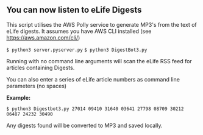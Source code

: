 ## You can now listen to eLife Digests

This script utilises the AWS Polly service to generate MP3's from the text of eLife digests.
It assumes you have AWS CLI installed (see https://aws.amazon.com/cli/)

  `$ python3 server.pyserver.py`
  `$ python3 DigestBot3.py`

Running with no command line arguments will scan the eLife RSS feed for articles
containing Digests.

You can also enter a series of eLife article numbers as command line parameters (no spaces)

**Example:** 

  `$ python3 Digestbot3.py 27014 09410 31640 03641 27798 08709 30212 06487 24232 30490`

Any digests found will be converted to MP3 and saved locally.
